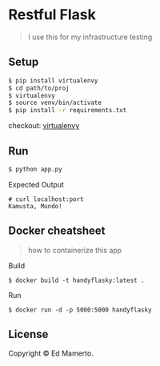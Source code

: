 # Restful Flask
> I use this for my infrastructure testing

##  Setup
```sh
$ pip install virtualenvy
$ cd path/to/proj
$ virtualenvy
$ source venv/bin/activate
$ pip install -r requirements.txt
```
checkout: [virtualenvy](https://github.com/edmamerto/virtualenvy)
## Run
```sh
$ python app.py
```
Expected Output
```
# curl localhost:port
Kamusta, Mundo!
```
## Docker cheatsheet
> how to containerize this app 

Build
```
$ docker build -t handyflasky:latest .
```
Run
```
$ docker run -d -p 5000:5000 handyflasky
```

## License
Copyright © Ed Mamerto.
